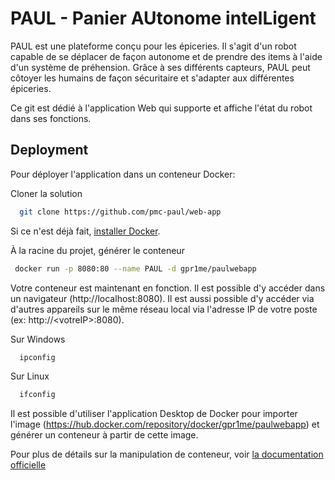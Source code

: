 
# PAUL - Panier AUtonome intelLigent

PAUL est une plateforme conçu pour les épiceries. Il s'agit d'un robot capable de se déplacer de façon autonome et de prendre des items à l'aide d'un système de préhension. Grâce à ses différents capteurs, PAUL peut côtoyer les humains de façon sécuritaire et s'adapter aux différentes épiceries. 

Ce git est dédié à l'application Web qui supporte et affiche l'état du robot dans ses fonctions.
## Deployment

Pour déployer l'application dans un conteneur Docker:

Cloner la solution

```bash
  git clone https://github.com/pmc-paul/web-app
```

Si ce n'est déjà fait, <a href="https://docs.docker.com/get-docker/">installer Docker</a>.


À la racine du projet, générer le conteneur

 ```bash
  docker run -p 8080:80 --name PAUL -d gpr1me/paulwebapp
```
Votre conteneur est maintenant en fonction. Il est possible d'y accéder dans un navigateur (http://localhost:8080). Il est aussi possible d'y accéder via d'autres appareils sur le même réseau local via l'adresse IP de votre poste (ex: http://\<votreIP\>:8080).

Sur Windows
```bash
  ipconfig
```
Sur Linux
```bash
  ifconfig
```

Il est possible d'utiliser l'application Desktop de Docker pour importer l'image (https://hub.docker.com/repository/docker/gpr1me/paulwebapp) et générer un conteneur à partir de cette image.

Pour plus de détails sur la manipulation de conteneur, voir <a href="https://docs.docker.com/engine/reference/run/">la documentation officielle</a>
